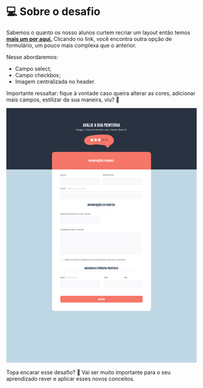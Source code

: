 # 💻 Sobre o desafio

Sabemos o quanto os nosso alunos curtem recriar um layout então temos **[mais um por aqui.](https://www.figma.com/file/fnZyJHs7eqNFAA7tUrKcsD/Stage-03---Formul%C3%A1rio-avan%C3%A7ado/duplicate)**
Clicando no link, você encontra outra opção de formulário, um pouco mais complexa que o anterior.

Nesse abordaremos:

- Campo select;
- Campo checkbox;
- Imagem centralizada no header.

Importante ressaltar: fique à vontade caso queira alterar as cores, adicionar mais campos, estilizar da sua maneira, viu? 💜

![Formulário de avaliação de mentoria.](./images/Desafio%20avançado.png "Formulário de avaliação de mentoria")

Topa encarar esse desafio? 💜
Vai ser muito importante para o seu aprendizado rever e aplicar esses novos conceitos. 